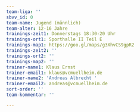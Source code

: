 ```yaml
---
team-liga: ''
sbvv_id: 0
team-name: Jugend (männlich)
team-alter: 12-16 Jahre
trainings-zeit1: Donnerstags 18:30-20 Uhr
trainings-ort1: Sporthalle II Teil E
trainings-map1: https://goo.gl/maps/g3XhvCS9gpR2
trainings-zeit2: ''
trainings-ort2: ''
trainings-map2: ''
trainer-name1: Klaus Ernst
trainer-email1: klaus@vcmuellheim.de
trainer-name2: 'Andreas Albrecht '
trainer-email2: andreas@vcmuellheim.de
sort-order: ''
team-kommentar: ''

---
```

